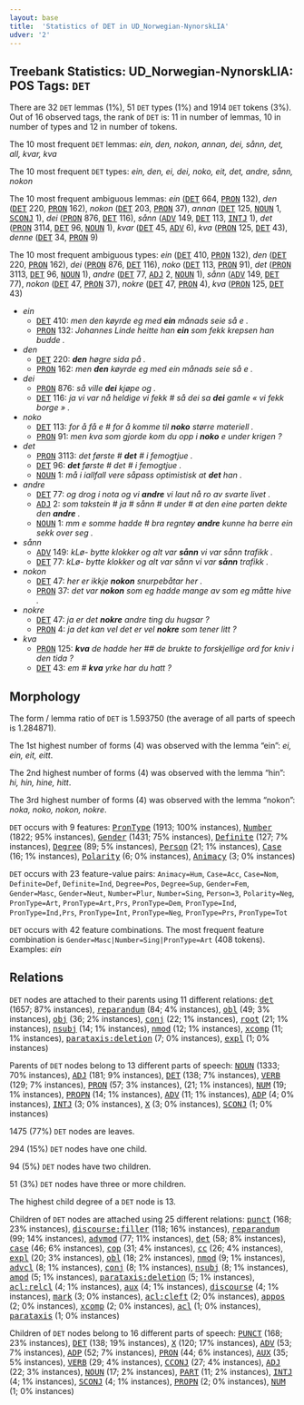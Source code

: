 ```yaml
---
layout: base
title:  'Statistics of DET in UD_Norwegian-NynorskLIA'
udver: '2'
---
```


## Treebank Statistics: UD_Norwegian-NynorskLIA: POS Tags: `DET`

There are 32 `DET` lemmas (1%), 51 `DET` types (1%) and 1914 `DET` tokens (3%).
Out of 16 observed tags, the rank of `DET` is: 11 in number of lemmas, 10 in number of types and 12 in number of tokens.

The 10 most frequent `DET` lemmas: <em>ein, den, nokon, annan, dei, sånn, det, all, kvar, kva</em>

The 10 most frequent `DET` types:  <em>ein, den, ei, dei, noko, eit, det, andre, sånn, nokon</em>

The 10 most frequent ambiguous lemmas: <em>ein</em> (<tt><a href="no_nynorsklia-pos-DET.html">DET</a></tt> 664, <tt><a href="no_nynorsklia-pos-PRON.html">PRON</a></tt> 132), <em>den</em> (<tt><a href="no_nynorsklia-pos-DET.html">DET</a></tt> 220, <tt><a href="no_nynorsklia-pos-PRON.html">PRON</a></tt> 162), <em>nokon</em> (<tt><a href="no_nynorsklia-pos-DET.html">DET</a></tt> 203, <tt><a href="no_nynorsklia-pos-PRON.html">PRON</a></tt> 37), <em>annan</em> (<tt><a href="no_nynorsklia-pos-DET.html">DET</a></tt> 125, <tt><a href="no_nynorsklia-pos-NOUN.html">NOUN</a></tt> 1, <tt><a href="no_nynorsklia-pos-SCONJ.html">SCONJ</a></tt> 1), <em>dei</em> (<tt><a href="no_nynorsklia-pos-PRON.html">PRON</a></tt> 876, <tt><a href="no_nynorsklia-pos-DET.html">DET</a></tt> 116), <em>sånn</em> (<tt><a href="no_nynorsklia-pos-ADV.html">ADV</a></tt> 149, <tt><a href="no_nynorsklia-pos-DET.html">DET</a></tt> 113, <tt><a href="no_nynorsklia-pos-INTJ.html">INTJ</a></tt> 1), <em>det</em> (<tt><a href="no_nynorsklia-pos-PRON.html">PRON</a></tt> 3114, <tt><a href="no_nynorsklia-pos-DET.html">DET</a></tt> 96, <tt><a href="no_nynorsklia-pos-NOUN.html">NOUN</a></tt> 1), <em>kvar</em> (<tt><a href="no_nynorsklia-pos-DET.html">DET</a></tt> 45, <tt><a href="no_nynorsklia-pos-ADV.html">ADV</a></tt> 6), <em>kva</em> (<tt><a href="no_nynorsklia-pos-PRON.html">PRON</a></tt> 125, <tt><a href="no_nynorsklia-pos-DET.html">DET</a></tt> 43), <em>denne</em> (<tt><a href="no_nynorsklia-pos-DET.html">DET</a></tt> 34, <tt><a href="no_nynorsklia-pos-PRON.html">PRON</a></tt> 9)

The 10 most frequent ambiguous types:  <em>ein</em> (<tt><a href="no_nynorsklia-pos-DET.html">DET</a></tt> 410, <tt><a href="no_nynorsklia-pos-PRON.html">PRON</a></tt> 132), <em>den</em> (<tt><a href="no_nynorsklia-pos-DET.html">DET</a></tt> 220, <tt><a href="no_nynorsklia-pos-PRON.html">PRON</a></tt> 162), <em>dei</em> (<tt><a href="no_nynorsklia-pos-PRON.html">PRON</a></tt> 876, <tt><a href="no_nynorsklia-pos-DET.html">DET</a></tt> 116), <em>noko</em> (<tt><a href="no_nynorsklia-pos-DET.html">DET</a></tt> 113, <tt><a href="no_nynorsklia-pos-PRON.html">PRON</a></tt> 91), <em>det</em> (<tt><a href="no_nynorsklia-pos-PRON.html">PRON</a></tt> 3113, <tt><a href="no_nynorsklia-pos-DET.html">DET</a></tt> 96, <tt><a href="no_nynorsklia-pos-NOUN.html">NOUN</a></tt> 1), <em>andre</em> (<tt><a href="no_nynorsklia-pos-DET.html">DET</a></tt> 77, <tt><a href="no_nynorsklia-pos-ADJ.html">ADJ</a></tt> 2, <tt><a href="no_nynorsklia-pos-NOUN.html">NOUN</a></tt> 1), <em>sånn</em> (<tt><a href="no_nynorsklia-pos-ADV.html">ADV</a></tt> 149, <tt><a href="no_nynorsklia-pos-DET.html">DET</a></tt> 77), <em>nokon</em> (<tt><a href="no_nynorsklia-pos-DET.html">DET</a></tt> 47, <tt><a href="no_nynorsklia-pos-PRON.html">PRON</a></tt> 37), <em>nokre</em> (<tt><a href="no_nynorsklia-pos-DET.html">DET</a></tt> 47, <tt><a href="no_nynorsklia-pos-PRON.html">PRON</a></tt> 4), <em>kva</em> (<tt><a href="no_nynorsklia-pos-PRON.html">PRON</a></tt> 125, <tt><a href="no_nynorsklia-pos-DET.html">DET</a></tt> 43)


* <em>ein</em>
  * <tt><a href="no_nynorsklia-pos-DET.html">DET</a></tt> 410: <em>men den køyrde eg med <b>ein</b> månads seie så e .</em>
  * <tt><a href="no_nynorsklia-pos-PRON.html">PRON</a></tt> 132: <em>Johannes Linde heitte han <b>ein</b> som fekk krepsen han budde .</em>
* <em>den</em>
  * <tt><a href="no_nynorsklia-pos-DET.html">DET</a></tt> 220: <em><b>den</b> høgre sida på .</em>
  * <tt><a href="no_nynorsklia-pos-PRON.html">PRON</a></tt> 162: <em>men <b>den</b> køyrde eg med ein månads seie så e .</em>
* <em>dei</em>
  * <tt><a href="no_nynorsklia-pos-PRON.html">PRON</a></tt> 876: <em>så ville <b>dei</b> kjøpe og .</em>
  * <tt><a href="no_nynorsklia-pos-DET.html">DET</a></tt> 116: <em>ja vi var nå heldige vi fekk # så dei sa <b>dei</b> gamle « vi fekk borge » .</em>
* <em>noko</em>
  * <tt><a href="no_nynorsklia-pos-DET.html">DET</a></tt> 113: <em>for å få e # for å komme til <b>noko</b> større materiell .</em>
  * <tt><a href="no_nynorsklia-pos-PRON.html">PRON</a></tt> 91: <em>men kva som gjorde kom du opp i <b>noko</b> e under krigen ?</em>
* <em>det</em>
  * <tt><a href="no_nynorsklia-pos-PRON.html">PRON</a></tt> 3113: <em>det første # <b>det</b> # i femogtjue .</em>
  * <tt><a href="no_nynorsklia-pos-DET.html">DET</a></tt> 96: <em><b>det</b> første # det # i femogtjue .</em>
  * <tt><a href="no_nynorsklia-pos-NOUN.html">NOUN</a></tt> 1: <em>må i iallfall vere såpass optimistisk at <b>det</b> han .</em>
* <em>andre</em>
  * <tt><a href="no_nynorsklia-pos-DET.html">DET</a></tt> 77: <em>og drog i nota og vi <b>andre</b> vi laut nå ro av svarte livet .</em>
  * <tt><a href="no_nynorsklia-pos-ADJ.html">ADJ</a></tt> 2: <em>som takstein # ja # sånn # under # at den eine parten dekte den <b>andre</b> .</em>
  * <tt><a href="no_nynorsklia-pos-NOUN.html">NOUN</a></tt> 1: <em>mm e somme hadde # bra regntøy <b>andre</b> kunne ha berre ein sekk over seg .</em>
* <em>sånn</em>
  * <tt><a href="no_nynorsklia-pos-ADV.html">ADV</a></tt> 149: <em>kLø- bytte klokker og alt var <b>sånn</b> vi var sånn trafikk .</em>
  * <tt><a href="no_nynorsklia-pos-DET.html">DET</a></tt> 77: <em>kLø- bytte klokker og alt var sånn vi var <b>sånn</b> trafikk .</em>
* <em>nokon</em>
  * <tt><a href="no_nynorsklia-pos-DET.html">DET</a></tt> 47: <em>her er ikkje <b>nokon</b> snurpebåtar her .</em>
  * <tt><a href="no_nynorsklia-pos-PRON.html">PRON</a></tt> 37: <em>det var <b>nokon</b> som eg hadde mange av som eg måtte hive .</em>
* <em>nokre</em>
  * <tt><a href="no_nynorsklia-pos-DET.html">DET</a></tt> 47: <em>ja er det <b>nokre</b> andre ting du hugsar ?</em>
  * <tt><a href="no_nynorsklia-pos-PRON.html">PRON</a></tt> 4: <em>ja det kan vel det er vel <b>nokre</b> som tener litt ?</em>
* <em>kva</em>
  * <tt><a href="no_nynorsklia-pos-PRON.html">PRON</a></tt> 125: <em><b>kva</b> de hadde her ## de brukte to forskjellige ord for kniv i den tida ?</em>
  * <tt><a href="no_nynorsklia-pos-DET.html">DET</a></tt> 43: <em>em # <b>kva</b> yrke har du hatt ?</em>

## Morphology

The form / lemma ratio of `DET` is 1.593750 (the average of all parts of speech is 1.284871).

The 1st highest number of forms (4) was observed with the lemma “ein”: <em>ei, ein, eit, eitt</em>.

The 2nd highest number of forms (4) was observed with the lemma “hin”: <em>hi, hin, hine, hitt</em>.

The 3rd highest number of forms (4) was observed with the lemma “nokon”: <em>noka, noko, nokon, nokre</em>.

`DET` occurs with 9 features: <tt><a href="no_nynorsklia-feat-PronType.html">PronType</a></tt> (1913; 100% instances), <tt><a href="no_nynorsklia-feat-Number.html">Number</a></tt> (1822; 95% instances), <tt><a href="no_nynorsklia-feat-Gender.html">Gender</a></tt> (1431; 75% instances), <tt><a href="no_nynorsklia-feat-Definite.html">Definite</a></tt> (127; 7% instances), <tt><a href="no_nynorsklia-feat-Degree.html">Degree</a></tt> (89; 5% instances), <tt><a href="no_nynorsklia-feat-Person.html">Person</a></tt> (21; 1% instances), <tt><a href="no_nynorsklia-feat-Case.html">Case</a></tt> (16; 1% instances), <tt><a href="no_nynorsklia-feat-Polarity.html">Polarity</a></tt> (6; 0% instances), <tt><a href="no_nynorsklia-feat-Animacy.html">Animacy</a></tt> (3; 0% instances)

`DET` occurs with 23 feature-value pairs: `Animacy=Hum`, `Case=Acc`, `Case=Nom`, `Definite=Def`, `Definite=Ind`, `Degree=Pos`, `Degree=Sup`, `Gender=Fem`, `Gender=Masc`, `Gender=Neut`, `Number=Plur`, `Number=Sing`, `Person=3`, `Polarity=Neg`, `PronType=Art`, `PronType=Art,Prs`, `PronType=Dem`, `PronType=Ind`, `PronType=Ind,Prs`, `PronType=Int`, `PronType=Neg`, `PronType=Prs`, `PronType=Tot`

`DET` occurs with 42 feature combinations.
The most frequent feature combination is `Gender=Masc|Number=Sing|PronType=Art` (408 tokens).
Examples: <em>ein</em>


## Relations

`DET` nodes are attached to their parents using 11 different relations: <tt><a href="no_nynorsklia-dep-det.html">det</a></tt> (1657; 87% instances), <tt><a href="no_nynorsklia-dep-reparandum.html">reparandum</a></tt> (84; 4% instances), <tt><a href="no_nynorsklia-dep-obl.html">obl</a></tt> (49; 3% instances), <tt><a href="no_nynorsklia-dep-obj.html">obj</a></tt> (36; 2% instances), <tt><a href="no_nynorsklia-dep-conj.html">conj</a></tt> (22; 1% instances), <tt><a href="no_nynorsklia-dep-root.html">root</a></tt> (21; 1% instances), <tt><a href="no_nynorsklia-dep-nsubj.html">nsubj</a></tt> (14; 1% instances), <tt><a href="no_nynorsklia-dep-nmod.html">nmod</a></tt> (12; 1% instances), <tt><a href="no_nynorsklia-dep-xcomp.html">xcomp</a></tt> (11; 1% instances), <tt><a href="no_nynorsklia-dep-parataxis-deletion.html">parataxis:deletion</a></tt> (7; 0% instances), <tt><a href="no_nynorsklia-dep-expl.html">expl</a></tt> (1; 0% instances)

Parents of `DET` nodes belong to 13 different parts of speech: <tt><a href="no_nynorsklia-pos-NOUN.html">NOUN</a></tt> (1333; 70% instances), <tt><a href="no_nynorsklia-pos-ADJ.html">ADJ</a></tt> (181; 9% instances), <tt><a href="no_nynorsklia-pos-DET.html">DET</a></tt> (138; 7% instances), <tt><a href="no_nynorsklia-pos-VERB.html">VERB</a></tt> (129; 7% instances), <tt><a href="no_nynorsklia-pos-PRON.html">PRON</a></tt> (57; 3% instances),  (21; 1% instances), <tt><a href="no_nynorsklia-pos-NUM.html">NUM</a></tt> (19; 1% instances), <tt><a href="no_nynorsklia-pos-PROPN.html">PROPN</a></tt> (14; 1% instances), <tt><a href="no_nynorsklia-pos-ADV.html">ADV</a></tt> (11; 1% instances), <tt><a href="no_nynorsklia-pos-ADP.html">ADP</a></tt> (4; 0% instances), <tt><a href="no_nynorsklia-pos-INTJ.html">INTJ</a></tt> (3; 0% instances), <tt><a href="no_nynorsklia-pos-X.html">X</a></tt> (3; 0% instances), <tt><a href="no_nynorsklia-pos-SCONJ.html">SCONJ</a></tt> (1; 0% instances)

1475 (77%) `DET` nodes are leaves.

294 (15%) `DET` nodes have one child.

94 (5%) `DET` nodes have two children.

51 (3%) `DET` nodes have three or more children.

The highest child degree of a `DET` node is 13.

Children of `DET` nodes are attached using 25 different relations: <tt><a href="no_nynorsklia-dep-punct.html">punct</a></tt> (168; 23% instances), <tt><a href="no_nynorsklia-dep-discourse-filler.html">discourse:filler</a></tt> (118; 16% instances), <tt><a href="no_nynorsklia-dep-reparandum.html">reparandum</a></tt> (99; 14% instances), <tt><a href="no_nynorsklia-dep-advmod.html">advmod</a></tt> (77; 11% instances), <tt><a href="no_nynorsklia-dep-det.html">det</a></tt> (58; 8% instances), <tt><a href="no_nynorsklia-dep-case.html">case</a></tt> (46; 6% instances), <tt><a href="no_nynorsklia-dep-cop.html">cop</a></tt> (31; 4% instances), <tt><a href="no_nynorsklia-dep-cc.html">cc</a></tt> (26; 4% instances), <tt><a href="no_nynorsklia-dep-expl.html">expl</a></tt> (20; 3% instances), <tt><a href="no_nynorsklia-dep-obl.html">obl</a></tt> (18; 2% instances), <tt><a href="no_nynorsklia-dep-nmod.html">nmod</a></tt> (9; 1% instances), <tt><a href="no_nynorsklia-dep-advcl.html">advcl</a></tt> (8; 1% instances), <tt><a href="no_nynorsklia-dep-conj.html">conj</a></tt> (8; 1% instances), <tt><a href="no_nynorsklia-dep-nsubj.html">nsubj</a></tt> (8; 1% instances), <tt><a href="no_nynorsklia-dep-amod.html">amod</a></tt> (5; 1% instances), <tt><a href="no_nynorsklia-dep-parataxis-deletion.html">parataxis:deletion</a></tt> (5; 1% instances), <tt><a href="no_nynorsklia-dep-acl-relcl.html">acl:relcl</a></tt> (4; 1% instances), <tt><a href="no_nynorsklia-dep-aux.html">aux</a></tt> (4; 1% instances), <tt><a href="no_nynorsklia-dep-discourse.html">discourse</a></tt> (4; 1% instances), <tt><a href="no_nynorsklia-dep-mark.html">mark</a></tt> (3; 0% instances), <tt><a href="no_nynorsklia-dep-acl-cleft.html">acl:cleft</a></tt> (2; 0% instances), <tt><a href="no_nynorsklia-dep-appos.html">appos</a></tt> (2; 0% instances), <tt><a href="no_nynorsklia-dep-xcomp.html">xcomp</a></tt> (2; 0% instances), <tt><a href="no_nynorsklia-dep-acl.html">acl</a></tt> (1; 0% instances), <tt><a href="no_nynorsklia-dep-parataxis.html">parataxis</a></tt> (1; 0% instances)

Children of `DET` nodes belong to 16 different parts of speech: <tt><a href="no_nynorsklia-pos-PUNCT.html">PUNCT</a></tt> (168; 23% instances), <tt><a href="no_nynorsklia-pos-DET.html">DET</a></tt> (138; 19% instances), <tt><a href="no_nynorsklia-pos-X.html">X</a></tt> (120; 17% instances), <tt><a href="no_nynorsklia-pos-ADV.html">ADV</a></tt> (53; 7% instances), <tt><a href="no_nynorsklia-pos-ADP.html">ADP</a></tt> (52; 7% instances), <tt><a href="no_nynorsklia-pos-PRON.html">PRON</a></tt> (44; 6% instances), <tt><a href="no_nynorsklia-pos-AUX.html">AUX</a></tt> (35; 5% instances), <tt><a href="no_nynorsklia-pos-VERB.html">VERB</a></tt> (29; 4% instances), <tt><a href="no_nynorsklia-pos-CCONJ.html">CCONJ</a></tt> (27; 4% instances), <tt><a href="no_nynorsklia-pos-ADJ.html">ADJ</a></tt> (22; 3% instances), <tt><a href="no_nynorsklia-pos-NOUN.html">NOUN</a></tt> (17; 2% instances), <tt><a href="no_nynorsklia-pos-PART.html">PART</a></tt> (11; 2% instances), <tt><a href="no_nynorsklia-pos-INTJ.html">INTJ</a></tt> (4; 1% instances), <tt><a href="no_nynorsklia-pos-SCONJ.html">SCONJ</a></tt> (4; 1% instances), <tt><a href="no_nynorsklia-pos-PROPN.html">PROPN</a></tt> (2; 0% instances), <tt><a href="no_nynorsklia-pos-NUM.html">NUM</a></tt> (1; 0% instances)

